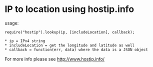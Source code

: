 # IP to location using hostip.info

usage:

	require("hostip").lookup(ip, [includeLocation], callback);

	* ip = IPv4 string
	* includeLocation = get the longitude and latitude as well
	* callback = function(err, data) where the data is a JSON object

For more info please see http://www.hostip.info/

